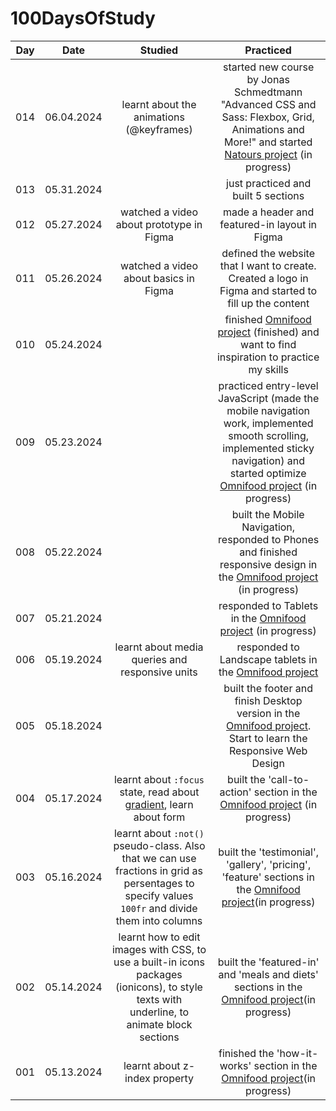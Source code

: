 # 100DaysOfStudy

| Day |    Date    |                                                                      Studied                                                                     |                                                                                                                                  Practiced                                                                                                                                 |
|:---:|:----------:|:------------------------------------------------------------------------------------------------------------------------------------------------:|:--------------------------------------------------------------------------------------------------------------------------------------------------------------------------------------------------------------------------------------------------------------------------:|
| 014 | 06.04.2024 | learnt about the animations (@keyframes)                                                                                                         | started new course by Jonas Schmedtmann "Advanced CSS and Sass: Flexbox, Grid, Animations and More!" and started [Natours project](https://github.com/anna0211/advanced-css-course/tree/main/Natours) (in progress) |
| 013 | 05.31.2024 |                                                                                                                                                  | just practiced and built 5 sections                                                                                                                                                                                                                                        |
| 012 | 05.27.2024 | watched a video about prototype in Figma                                                                                                         | made a header and featured-in layout in Figma                                                                                                                                                                                                                              |
| 011 | 05.26.2024 | watched a video about basics in Figma                                                                                                            | defined the website that I want to create. Created a logo in Figma and started to fill up the content                                                                                                                                                                      |
| 010 | 05.24.2024 |                                                                                                                                                  | finished [Omnifood project](https://github.com/anna0211/html-css-course/tree/main/07-Omnifood) (finished) and want to find inspiration to practice my skills                                                                                                               |
| 009 | 05.23.2024 |                                                                                                                                                  | practiced entry-level JavaScript (made the mobile navigation work, implemented smooth scrolling, implemented sticky navigation) and started optimize [Omnifood project](https://github.com/anna0211/html-css-course/tree/main/07-Omnifood) (in progress)                   |
| 008 | 05.22.2024 |                                                                                                                                                  | built the Mobile Navigation, responded to Phones and finished responsive design in the [Omnifood project](https://github.com/anna0211/html-css-course/tree/main/07-Omnifood) (in progress)                                                                                 |
| 007 | 05.21.2024 |                                                                                                                                                  | responded to Tablets in the [Omnifood project](https://github.com/anna0211/html-css-course/tree/main/07-Omnifood) (in progress)                                                                                                                                            |
| 006 | 05.19.2024 | learnt about media queries and responsive units                                                                                                  | responded to Landscape tablets in the [Omnifood project](https://github.com/anna0211/html-css-course/tree/main/07-Omnifood)                                                                                                                                                |
| 005 | 05.18.2024 |                                                                                                                                                  | built the footer and finish Desktop version in the [Omnifood project](https://github.com/anna0211/html-css-course/tree/main/07-Omnifood). Start to learn the Responsive Web Design                                                                                         |
| 004 | 05.17.2024 | learnt about `:focus` state, read about [gradient](https://doka.guide/css/linear-gradient/), learn about form                                    | built the 'call-to-action' section in the [Omnifood project](https://github.com/anna0211/html-css-course/tree/main/07-Omnifood) (in progress)                                                                                                                              |
| 003 | 05.16.2024 | learnt about `:not()` pseudo-class. Also that we can use fractions in grid as persentages to specify values `100fr` and divide them into columns | built the 'testimonial', 'gallery', 'pricing', 'feature' sections in the [Omnifood project](https://github.com/anna0211/html-css-course/tree/main/07-Omnifood)(in progress)                                                                                                |
| 002 | 05.14.2024 | learnt how to edit images with CSS, to use a built-in icons packages (ionicons), to style texts with underline, to animate block sections        | built the 'featured-in' and 'meals and diets' sections in the [Omnifood project](https://github.com/anna0211/html-css-course/tree/main/07-Omnifood)(in progress)                                                                                                           |
| 001 | 05.13.2024 | learnt about z-index property                                                                                                                    | finished the 'how-it-works' section in the [Omnifood project](https://github.com/anna0211/html-css-course/tree/main/07-Omnifood)(in progress)                                                                                                                              |
